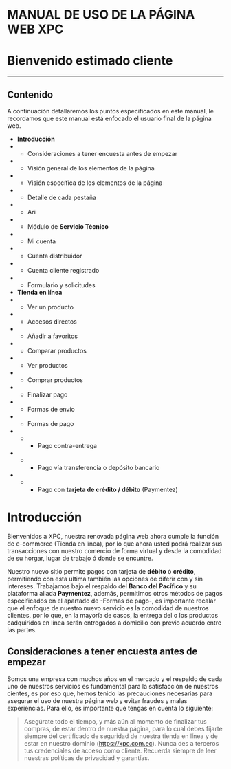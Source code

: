 # MANUAL DE USO DE LA PÁGINA WEB XPC
# Bienvenido estimado cliente
------
## Contenido
A continuación detallaremos los puntos especificados en este manual, le recordamos que este manual está enfocado el usuario final de la página web.

- **Introducción**
- - Consideraciones a tener encuesta antes de empezar
- - Visión general de los elementos de la página
- - Visión específica de los elementos de la página
- - Detalle de cada pestaña
- - Ari
- - Módulo de **Servicio Técnico**
- - Mi cuenta
- - Cuenta distribuidor
- - Cuenta cliente registrado
- - Formulario y solicitudes
- **Tienda en línea**
- - Ver un producto
- - Accesos directos
- - Añadir a favoritos
- - Comparar productos
- - Ver productos
- - Comprar productos
- - Finalizar pago
- - Formas de envío
- - Formas de pago
- - - Pago contra-entrega
- - - Pago vía transferencia o depósito bancario
- - - Pago con **tarjeta de crédito / débito** (Paymentez)


# Introducción
Bienvenidos a XPC, nuestra renovada página web ahora cumple la función de e-commerce (Tienda en línea), por lo que ahora usted podrá realizar sus transacciones con nuestro comercio de forma virtual y desde la comodidad de su horgar, lugar de trabajo ó donde se encuntre.

Nuestro nuevo sitio permite pagos con tarjeta de **débito** ó **crédito**, permitiendo con esta última también las opciones de diferir con y sin intereses. Trabajamos bajo el respaldo del **Banco del Pacífico** y su plataforma aliada **Paymentez**, además, permitimos otros métodos de pagos especificados en el apartado de -Formas de pago-, es importante recalar que el enfoque de nuestro nuevo servicio es la comodidad de nuestros clientes, por lo que, en la mayoría de casos, la entrega del o los productos cadquiridos en línea serán entregados a domicilio con previo acuerdo entre las partes.

## Consideraciones a tener encuesta antes de empezar
Somos una empresa con muchos años en el mercado y el respaldo de cada uno de nuestros servicios es fundamental para la satisfacción de nuestros cientes, es por eso que, hemos tenido las precauciones necesarias para asegurar el uso de nuestra página web y evitar fraudes y malas experiencias. Para ello, es importante que tengas en cuenta lo siguiente:

> Asegúrate todo el tiempo, y más aún al momento de finalizar tus compras, de estar dentro de nuestra página, para lo cual debes fijarte siempre del certificado de seguridad de nuestra tienda en línea y de estar en nuestro dominio (https://xpc.com.ec).
> Nunca des a terceros tus credenciales de acceso como cliente.
> Recuerda siempre de leer nuestras políticas de privacidad y garantías.
